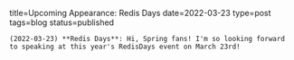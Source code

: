 
title=Upcoming Appearance: Redis Days
date=2022-03-23
type=post
tags=blog
status=published
~~~~~~
(2022-03-23) **Redis Days**: Hi, Spring fans! I'm so looking forward to speaking at this year's RedisDays event on March 23rd! 
            